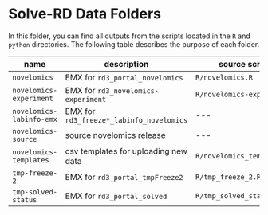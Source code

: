 # Solve-RD Data Folders

In this folder, you can find all outputs from the scripts located in the `R` and `python` directories. The following table describes the purpose of each folder.

| name                     | description                              | source script              |
|--------------------------|------------------------------------------|----------------------------|
| `novelomics`             | EMX for `rd3_portal_novelomics`          | `R/novelomics.R`           |
| `novelomics-experiment`  | EMX for `rd3_novelomics-experiment`      | `R/novelomics-experiment`  |
| `novelomics-labinfo-emx` | EMX for `rd3_freeze*_labinfo_novelomics` | ---                        |
| `novelomics-source`      | source novelomics release                | ---                        |
| `novelomics-templates`   | csv templates for uploading new data     | `R/novelomics_templates.R` |
| `tmp-freeze-2`           | EMX for `rd3_portal_tmpFreeze2`          | `R/tmp_freeze_2.R`         |
| `tmp-solved-status`      | EMX for `rd3_portal_solved`              | `R/tmp_solved_status.R`    |
